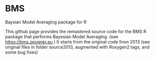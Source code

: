 # BMS
Baysian Model Averaging package for R

This github page provides the remastered source code for the BMS R package that performs Bayesian Model Averaging. (see https://bms.zeugner.eu )
It starts from the original code from 2013 (see original files in folder source2013, augmented with Roxygen2 tags, and some bug fixes)

